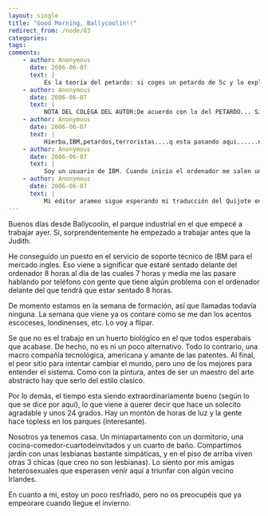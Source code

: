 ```yaml
---
layout: single
title: "Good Morning, Ballycoolin!!"
redirect_from: /node/83
categories:
tags: 
comments: 
    - author: Anonymous
      date: 2006-06-07
      text: |
          Es la teoría del petardo: si coges un petardo de 5c y lo explotas encima de tu mano, sólo tendrás una pequeña mancha de pólvora. Aparte del ruido, ni lo notarás.Pero prueba a cerrar el puño y explotar el petardo entonces. Tu mano es historia.Esto lo saben todos los terroristas de la historia. Si vuelas los edificios desde dentro, necesitas mucha menos carga explosiva.EDUUUUUUUUUUUUUUU, a petar la IBM.Saluditos y besos fuertes.DOP.  
    - author: Anonymous
      date: 2006-06-07
      text: |
          NOTA DEL COLEGA DEL AUTOR:De acuerdo con lo del PETARDO... Si coges un petardo con tres papeles y te lo enchufas al aire libre, sólo pillarás un morao considerable.Pero prueba a clavarte el peta en la intimidad de un pequeño cuarto de baño (submarino). Tu lucidez es historia.Esto lo saben todos los fumetas de la historia. Si fumas en espacios cerrados, necesitas mucha menos hierba explosiva.  
    - author: Anonymous
      date: 2006-06-07
      text: |
          Hierba,IBM,petardos,terroristas....q esta pasando aqui......no lo entiendo muy bien,pero ahora mismo me encuentro con un petrado sobre la palma de mi mano preparado para explosionarmelo y tres papeles y una cantidad considerable de hierba medicinal en la otra,q la hare tambien explosionar en un lugar cerrado.......lo q pase despues sera historia......Espero poder volver en algun momento del dia y explicar q paso, y si despues de esto he entendido mejor estos comentarios anonimos escritos en el blog de mi colega,por el q a veces siento impulsos homsexuales.....se lo hare saber a toda esta gente q sigue sus aventuras.....FDO.Un tio muy largo  
    - author: Anonymous
      date: 2006-06-07
      text: |
          Soy un usuario de IBM. Cuando inicio el ordenador me salen unas rayas verticales y uno que se parece a Mortadelo diciéndome que he cogido el Barrotes. Y ahora que mi padre acababa de traducir el Quijote al arameo... me va a matar.Si sirve de ayuda un colega de clase me dejó en disquette de 5 in cuarto el juego Hammerboy.Necesito ayuda urgente. Gracias.  
    - author: Anonymous
      date: 2006-06-07
      text: |
          Mi editor arameo sigue esperando mi traducción del Quijote en la que invertí los últimos 10 años de vida.No se ha solucionado el problema. Ahora me sale un comecocos detrás de los barrotes y un cartel que dice &quot;HAS PILLADO EL ANTITELEFÓNICA. CHUNGO CHAVAL.&quot;Por favor solucióneme esta angustia.  
---
```

Buenos días desde Ballycoolin, el parque industrial en el que empecé a trabajar ayer. Si, sorprendentemente he empezado a trabajar antes que la Judith.  

He conseguido un puesto en el servicio de soporte técnico de IBM para el mercado ingles. Eso viene a significar que estaré sentado delante del ordenador 8 horas al día de las cuales 7 horas y media me las pasare hablando por teléfono con gente que tiene algún problema con el ordenador delante del que tendrá que estar sentado 8 horas.  

De momento estamos en la semana de formación, así que llamadas todavía ninguna. La semana que viene ya os contare como se me dan los acentos escoceses, londinenses, etc. Lo voy a flipar.  

Se que no es el trabajo en un huerto biológico en el que todos esperabais que acabase. De hecho, no es ni un poco alternativo. Todo lo contrario, una macro compañía tecnológica, americana y amante de las patentes. Al final, el peor sitio para intentar cambiar el mundo, pero uno de los mejores para entender el sistema. Como con la pintura, antes de ser un maestro del arte abstracto hay que serlo del estilo clasico.  

Por lo demás, el tiempo esta siendo extraordinariamente bueno (según lo que se dice por aquí), lo que viene a querer decir que hace un solecito agradable y unos 24 grados. Hay un montón de horas de luz y la gente hace topless en los parques (interesante).  

Nosotros ya tenemos casa. Un miniapartamento con un dormitorio, una cocina-comedor-cuartodeinvitados y un cuarto de baño. Compartimos jardín con unas lesbianas bastante simpáticas, y en el piso de arriba viven otras 3 chicas (que creo no son lesbianas). Lo siento por mis amigas heterosexuales que esperasen venir aquí a triunfar con algún vecino Irlandes.  

En cuanto a mi, estoy un poco resfriado, pero no os preocupéis que ya empeorare cuando llegue el invierno.
